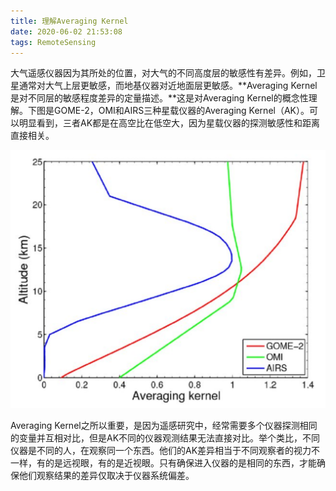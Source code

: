 ```yaml
---
title: 理解Averaging Kernel
date: 2020-06-02 21:53:08
tags: RemoteSensing
---
```


大气遥感仪器因为其所处的位置，对大气的不同高度层的敏感性有差异。例如，卫星通常对大气上层更敏感，而地基仪器对近地面层更敏感。**Averaging Kernel是对不同层的敏感程度差异的定量描述。**这是对Averaging Kernel的概念性理解。下图是GOME-2，OMI和AIRS三种星载仪器的Averaging Kernel（AK）。可以明显看到，三者AK都是在高空比在低空大，因为星载仪器的探测敏感性和距离直接相关。

<img src="%E7%90%86%E8%A7%A3Averaging-Kernel/image-20200602221022595.png" alt="GOME-2,OMI,AIRS三种卫星的AK" style="zoom:;" />

Averaging Kernel之所以重要，是因为遥感研究中，经常需要多个仪器探测相同的变量并互相对比，但是AK不同的仪器观测结果无法直接对比。举个类比，不同仪器是不同的人，在观察同一个东西。他们的AK差异相当于不同观察者的视力不一样，有的是远视眼，有的是近视眼。只有确保进入仪器的是相同的东西，才能确保他们观察结果的差异仅取决于仪器系统偏差。



